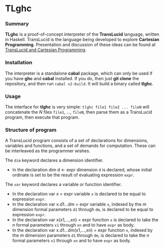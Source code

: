 # TLghc

### Summary
**TLghc** is a proof-of-concept interpreter of the **TransLucid** language,
written in Haskell.  TransLucid is the language being developed to explore
**Cartesian Programming**.  Presentation and discussion of these ideas
can be found at
[TransLucid and Cartesian Programming](cartesianprogramming.com).

### Installation
The interpreter is a standalone **cabal** package, which can only be used
if you have **ghc** and **cabal** installed.  If you do, then just
**git clone** the repository, and then run `cabal v2-build`. It will
build a binary called **tlghc**.

### Usage
The interface for **tlghc** is very simple:
  `tlghc file1 file2 ... fileN`
will concatenate the _N_ files `file1`, ..., `fileN`,
then parse them as a TransLucid program, then execute that program.

### Structure of program
A TransLucid program consists of a set of declarations for dimensions,
variables and functions, and a set of demands for computation.
These can be interleaved as the programmer wishes.

The `dim` keyword declares a dimension identifier.
* In the declaration
      dim d <- expr
  dimension `d` is declared, whose initial ordinate is set
  to be the result of evaluating expression `expr`.

The `var` keyword declares a variable or function identifier.

* In the declaration
      var x = expr
  variable `x` is declared to be equal to expression `expr`.
* In the declaration
      var x.d1...dm = expr
  variable `x`, indexed by the _m_ dimension formal parameters
  `d1` through `dm`, is declared to be equal to expression `expr`.
* In the declaration
      var x(x1,...,xn) = expr
  function `x` is declared to take the _n_ formal parameters
  `x1` through `xn` and to have `expr` as body.
* In the declaration
      var x.d1...dm(x1,...,xn) = expr
  function `x`, indexed by the _m_ dimension parameters
  `d1` through `dm`, is declared to take the _n_ formal parameters
  `x1` through `xn` and to have `expr` as body.

